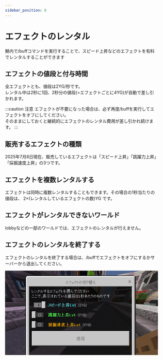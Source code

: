 ```yaml
---
sidebar_position: 8
---
```


# エフェクトのレンタル

鯖内で/buffコマンドを実行することで、スピード上昇などのエフェクトを有料でレンタルすることができます

## エフェクトの値段と付与時間

全エフェクトとも、値段は2YG/秒です。  
レンタル中は2秒に1回、2秒分の値段(=エフェクトごとに4YG)が自動で差し引かれます。

:::caution 注意
エフェクトが不要になった場合は、必ず再度/buffを実行してエフェクトをオフにしてください。  
そのままにしておくと継続的にエフェクトのレンタル費用が差し引かれ続けます。
:::

## 販売するエフェクトの種類

2025年7月8日現在、販売しているエフェクトは「スピード上昇」「跳躍力上昇」「採掘速度上昇」の3つです。

## エフェクトを複数レンタルする

エフェクトは同時に複数レンタルすることもできます。その場合の1秒当たりの値段は、 2×(レンタルしているエフェクトの数)YG です。

## エフェクトがレンタルできないワールド

lobbyなどの一部のワールドでは、エフェクトのレンタルが行えません。

## エフェクトのレンタルを終了する

エフェクトのレンタルを終了する場合は、/buffでエフェクトをオフにするかサーバーから退出してください。

![buff-form](./img/buff.png)

